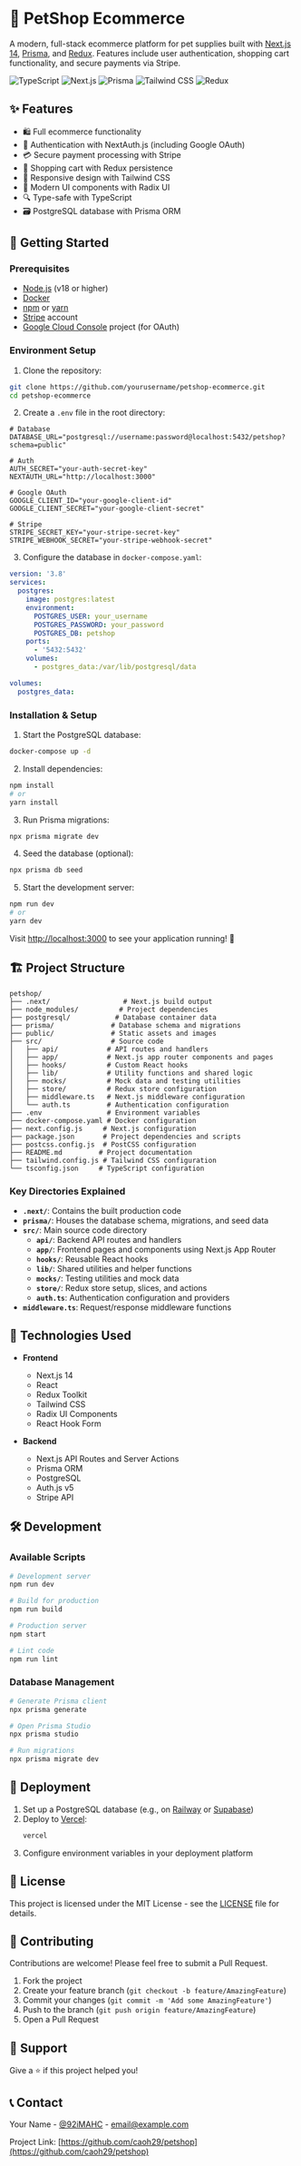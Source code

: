 # 🐾 PetShop Ecommerce

A modern, full-stack ecommerce platform for pet supplies built with [Next.js 14](https://nextjs.org/), [Prisma](https://www.prisma.io/), and [Redux](https://redux.js.org/). Features include user authentication, shopping cart functionality, and secure payments via Stripe.

![TypeScript](https://img.shields.io/badge/TypeScript-007ACC?style=for-the-badge&logo=typescript&logoColor=white)
![Next.js](https://img.shields.io/badge/Next.js-000000?style=for-the-badge&logo=next.js&logoColor=white)
![Prisma](https://img.shields.io/badge/Prisma-2D3748?style=for-the-badge&logo=prisma&logoColor=white)
![Tailwind CSS](https://img.shields.io/badge/Tailwind_CSS-38B2AC?style=for-the-badge&logo=tailwind-css&logoColor=white)
![Redux](https://img.shields.io/badge/Redux-764ABC?style=for-the-badge&logo=redux&logoColor=white)

## ✨ Features

- 🛍️ Full ecommerce functionality
- 🔐 Authentication with NextAuth.js (including Google OAuth)
- 💳 Secure payment processing with Stripe
- 🛒 Shopping cart with Redux persistence
- 📱 Responsive design with Tailwind CSS
- 🎨 Modern UI components with Radix UI
- 🔍 Type-safe with TypeScript
- 🗃️ PostgreSQL database with Prisma ORM

## 🚀 Getting Started

### Prerequisites

- [Node.js](https://nodejs.org/) (v18 or higher)
- [Docker](https://www.docker.com/)
- [npm](https://www.npmjs.com/) or [yarn](https://yarnpkg.com/)
- [Stripe](https://stripe.com/) account
- [Google Cloud Console](https://console.cloud.google.com/) project (for OAuth)

### Environment Setup

1. Clone the repository:

```bash
git clone https://github.com/yourusername/petshop-ecommerce.git
cd petshop-ecommerce
```

2. Create a `.env` file in the root directory:

```env
# Database
DATABASE_URL="postgresql://username:password@localhost:5432/petshop?schema=public"

# Auth
AUTH_SECRET="your-auth-secret-key"
NEXTAUTH_URL="http://localhost:3000"

# Google OAuth
GOOGLE_CLIENT_ID="your-google-client-id"
GOOGLE_CLIENT_SECRET="your-google-client-secret"

# Stripe
STRIPE_SECRET_KEY="your-stripe-secret-key"
STRIPE_WEBHOOK_SECRET="your-stripe-webhook-secret"
```

3. Configure the database in `docker-compose.yaml`:

```yaml
version: '3.8'
services:
  postgres:
    image: postgres:latest
    environment:
      POSTGRES_USER: your_username
      POSTGRES_PASSWORD: your_password
      POSTGRES_DB: petshop
    ports:
      - '5432:5432'
    volumes:
      - postgres_data:/var/lib/postgresql/data

volumes:
  postgres_data:
```

### Installation & Setup

1. Start the PostgreSQL database:

```bash
docker-compose up -d
```

2. Install dependencies:

```bash
npm install
# or
yarn install
```

3. Run Prisma migrations:

```bash
npx prisma migrate dev
```

4. Seed the database (optional):

```bash
npx prisma db seed
```

5. Start the development server:

```bash
npm run dev
# or
yarn dev
```

Visit [http://localhost:3000](http://localhost:3000) to see your application running! 🎉

## 🏗️ Project Structure

```
petshop/
├── .next/                  # Next.js build output
├── node_modules/          # Project dependencies
├── postgresql/           # Database container data
├── prisma/              # Database schema and migrations
├── public/              # Static assets and images
├── src/                 # Source code
│   ├── api/            # API routes and handlers
│   ├── app/            # Next.js app router components and pages
│   ├── hooks/          # Custom React hooks
│   ├── lib/            # Utility functions and shared logic
│   ├── mocks/          # Mock data and testing utilities
│   ├── store/          # Redux store configuration
│   ├── middleware.ts   # Next.js middleware configuration
│   └── auth.ts         # Authentication configuration
├── .env                # Environment variables
├── docker-compose.yaml # Docker configuration
├── next.config.js     # Next.js configuration
├── package.json       # Project dependencies and scripts
├── postcss.config.js  # PostCSS configuration
├── README.md         # Project documentation
├── tailwind.config.js # Tailwind CSS configuration
└── tsconfig.json     # TypeScript configuration
```

### Key Directories Explained

- **`.next/`**: Contains the built production code
- **`prisma/`**: Houses the database schema, migrations, and seed data
- **`src/`**: Main source code directory
  - **`api/`**: Backend API routes and handlers
  - **`app/`**: Frontend pages and components using Next.js App Router
  - **`hooks/`**: Reusable React hooks
  - **`lib/`**: Shared utilities and helper functions
  - **`mocks/`**: Testing utilities and mock data
  - **`store/`**: Redux store setup, slices, and actions
  - **`auth.ts`**: Authentication configuration and providers
- **`middleware.ts`**: Request/response middleware functions

## 🔧 Technologies Used

- **Frontend**

  - Next.js 14
  - React
  - Redux Toolkit
  - Tailwind CSS
  - Radix UI Components
  - React Hook Form

- **Backend**
  - Next.js API Routes and Server Actions
  - Prisma ORM
  - PostgreSQL
  - Auth.js v5
  - Stripe API

## 🛠️ Development

### Available Scripts

```bash
# Development server
npm run dev

# Build for production
npm run build

# Production server
npm start

# Lint code
npm run lint
```

### Database Management

```bash
# Generate Prisma client
npx prisma generate

# Open Prisma Studio
npx prisma studio

# Run migrations
npx prisma migrate dev
```

## 🚀 Deployment

1. Set up a PostgreSQL database (e.g., on [Railway](https://railway.app/) or [Supabase](https://supabase.com/))
2. Deploy to [Vercel](https://vercel.com):
   ```bash
   vercel
   ```
3. Configure environment variables in your deployment platform

## 📝 License

This project is licensed under the MIT License - see the [LICENSE](LICENSE) file for details.

## 🤝 Contributing

Contributions are welcome! Please feel free to submit a Pull Request.

1. Fork the project
2. Create your feature branch (`git checkout -b feature/AmazingFeature`)
3. Commit your changes (`git commit -m 'Add some AmazingFeature'`)
4. Push to the branch (`git push origin feature/AmazingFeature`)
5. Open a Pull Request

## 💖 Support

Give a ⭐️ if this project helped you!

## 📞 Contact

Your Name - [@92iMAHC](https://x.com/92iMAHC) - email@example.com

Project Link: [https://github.com/caoh29/petshop](https://github.com/caoh29/petshop)
